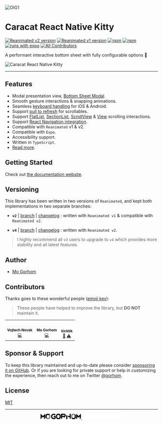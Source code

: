 ![OIG1](https://github.com/hossam1231/caracat-react-native-kitty/assets/93336567/d0599607-85aa-4f65-a408-5e6cfd81de42)
# Caracat React Native Kitty

[![Reanimated v2 version](https://img.shields.io/github/package-json/v/gorhom/react-native-bottom-sheet/master?label=Reanimated%20v2&style=flat-square)](https://www.npmjs.com/package/caracal-react-native-kitty) [![Reanimated v1 version](https://img.shields.io/github/package-json/v/gorhom/react-native-bottom-sheet/v2?label=Reanimated%20v1&style=flat-square)](https://www.npmjs.com/package/caracal-react-native-kitty) [![npm](https://img.shields.io/npm/l/caracal-react-native-kitty?style=flat-square)](https://www.npmjs.com/package/caracal-react-native-kitty) [![npm](https://img.shields.io/badge/types-included-blue?style=flat-square)](https://www.npmjs.com/package/caracal-react-native-kitty) [![runs with expo](https://img.shields.io/badge/Runs%20with%20Expo-4630EB.svg?style=flat-square&logo=EXPO&labelColor=f3f3f3&logoColor=000)](https://expo.io/)<!-- ALL-CONTRIBUTORS-BADGE:START - Do not remove or modify this section -->
[![All Contributors](https://img.shields.io/badge/all_contributors-2-orange.svg?style=flat-square)](#contributors-)

<!-- ALL-CONTRIBUTORS-BADGE:END -->

A performant interactive bottom sheet with fully configurable options 🚀

![Caracat React Native Kitty](./preview.gif)

---

## Features

- Modal presentation view, [Bottom Sheet Modal](https://ui.gorhom.dev/components/bottom-sheet/modal).
- Smooth gesture interactions & snapping animations.
- Seamless [keyboard handling](https://ui.gorhom.dev/components/bottom-sheet/keyboard-handling) for iOS & Android.
- Support [pull to refresh](https://ui.gorhom.dev/components/bottom-sheet/pull-to-refresh) for scrollables.
- Support [FlatList](https://ui.gorhom.dev/components/bottom-sheet/components/bottomsheetflatlist), [SectionList](https://ui.gorhom.dev/components/bottom-sheet/components/bottomsheetsectionlist), [ScrollView](https://ui.gorhom.dev/components/bottom-sheet/components/bottomsheetscrollview) & [View](https://ui.gorhom.dev/components/bottom-sheet/components/bottomsheetview) scrolling interactions.
- Support [React Navigation integration](https://ui.gorhom.dev/components/bottom-sheet/react-navigation-integration).
- Compatible with `Reanimated` v1 & v2.
- Compatible with `Expo`.
- Accessibility support.
- Written in `TypeScript`.
- [Read more](https://ui.gorhom.dev/components/bottom-sheet).

## Getting Started

Check out [the documentation website](https://ui.gorhom.dev/components/bottom-sheet).

## Versioning

This library has been written in two versions of `Reanimated`, and kept both implementations in two separate branches:

- **`v2`** | [branch](https://github.com/gorhom/react-native-bottom-sheet/tree/v2) | [changelog](https://github.com/gorhom/react-native-bottom-sheet/blob/v2/CHANGELOG.md) : written with `Reanimated v1` & compatible with `Reanimated v2`.

- **`v4`** | [branch](https://github.com/gorhom/react-native-bottom-sheet/tree/master) | [changelog](https://github.com/gorhom/react-native-bottom-sheet/blob/master/CHANGELOG.md) : written with `Reanimated v2`.

> I highly recommend all `v3` users to upgrade to `v4` which provides more stability and all latest features.

## Author

- [Mo Gorhom](https://gorhom.dev/)

## Contributors

Thanks goes to these wonderful people ([emoji key](https://allcontributors.org/docs/en/emoji-key)):

> These people have helped to improve the library, but **DO NOT** maintain it.

<!-- ALL-CONTRIBUTORS-LIST:START - Do not remove or modify this section -->
<!-- prettier-ignore-start -->
<!-- markdownlint-disable -->
<table>
  <tr>
    <td align="center"><a href="https://react-native-training.eu"><img src="https://avatars.githubusercontent.com/u/1566403?v=4?s=76" width="76px;" alt=""/><br /><sub><b>Vojtech Novak</b></sub></a><br /><a href="https://github.com/gorhom/react-native-bottom-sheet/commits?author=vonovak" title="Code">💻</a></td>
    <td align="center"><a href="https://react-native-training.eu"><img src="https://avatars.githubusercontent.com/u/4061838?v=4" width="76px;" alt=""/><br /><sub><b>Mo Gorhom</b></sub></a><br /><a href="https://github.com/gorhom/react-native-bottom-sheet/commits?author=vonovak" title="Code">💻</a></td>
    <td align="center"><a href="https://github.com/kickbk"><img src="https://avatars.githubusercontent.com/u/31323376?v=4?s=76" width="76px;" alt=""/><br /><sub><b>kickbk</b></sub></a><br /><a href="https://github.com/gorhom/react-native-bottom-sheet/issues?q=author%3Akickbk" title="Bug reports">🐛</a> <a href="https://github.com/gorhom/react-native-bottom-sheet/commits?author=kickbk" title="Tests">⚠️</a></td>
  </tr>
</table>

<!-- markdownlint-restore -->
<!-- prettier-ignore-end -->

<!-- ALL-CONTRIBUTORS-LIST:END -->

## Sponsor & Support

To keep this library maintained and up-to-date please consider [sponsoring it on GitHub](https://github.com/sponsors/gorhom). Or if you are looking for private support or help in customizing the experience, then reach out to me on Twitter [@gorhom](https://twitter.com/gorhom).

## License

[MIT](./LICENSE)

---

<p align="center">
  <a href="https://gorhom.dev/#gh-light-mode-only" target="_blank">
    <img height="18" alt="Mo Gorhom" src="./mogorhom-light.png">
  </a>
  <a href="https://gorhom.dev/#gh-dark-mode-only" target="_blank">
    <img height="18" alt="Mo Gorhom" src="./mogorhom-dark.png">
  </a>
</p>
